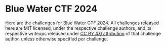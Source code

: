 # Blue Water CTF 2024

Here are the challenges for Blue Water CTF 2024. All challenges released here are MIT
licensed, under the respective challenge authors, and its respective writeups
released under [CC BY 4.0 attribution][1] of that challenge author, unless otherwise
specified per challenge.

[1]: https://creativecommons.org/choose/results-one?license_code=by&jurisdiction=&version=4.0&lang=en